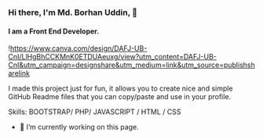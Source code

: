 ### Hi there, I'm Md. Borhan Uddin, 👋
#### I am a Front End Developer.
!https://www.canva.com/design/DAFJ-UB-CnI/LlHgBhCCKMnK0ETDUAeuxg/view?utm_content=DAFJ-UB-CnI&utm_campaign=designshare&utm_medium=link&utm_source=publishsharelink

I made this project just for fun, it allows you to create nice and simple GitHub Readme files that you can copy/paste and use in your profile.

Skills: BOOTSTRAP/ PHP/ JAVASCRIPT / HTML / CSS

- 🔭 I’m currently working on this page. 




